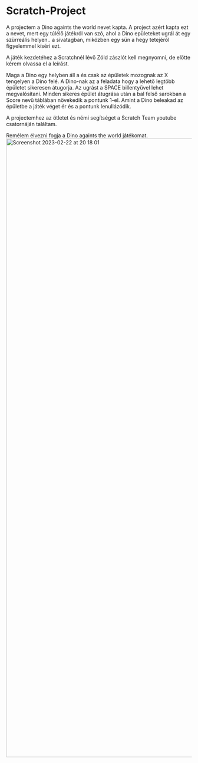 # Scratch-Project

A projectem a Dino againts the world nevet kapta.
A project azért kapta ezt a nevet, mert egy túlélő játékról van szó, ahol a Dino epületeket ugrál át egy szürreális helyen.. a sivatagban, miközben egy sün a hegy tetejéről figyelemmel kíséri ezt.

A játék kezdetéhez a Scratchnél lévő Zöld zászlót kell megnyomni, de előtte kérem olvassa el a leírást.

Maga a Dino egy helyben áll a és csak az épületek mozognak az X tengelyen a Dino felé.
A Dino-nak az a feladata hogy a lehető legtöbb épületet sikeresen átugorja.
Az ugrást a SPACE billentyűvel lehet megvalósítani.
Minden sikeres épület átugrása után a bal felső sarokban a Score nevű táblában növekedik a pontunk 1-el.
Amint a Dino beleakad az épületbe a játék véget ér és a pontunk lenullázódik.


A projectemhez az ötletet és némi segítséget a Scratch Team youtube csatornáján találtam.

Remélem élvezni fogja a Dino againts the world játékomat.
<img width="1680" alt="Screenshot 2023-02-22 at 20 18 01" src="https://user-images.githubusercontent.com/81334436/220735708-99b3b496-23bd-4bab-a2db-34fd261506b4.png">
